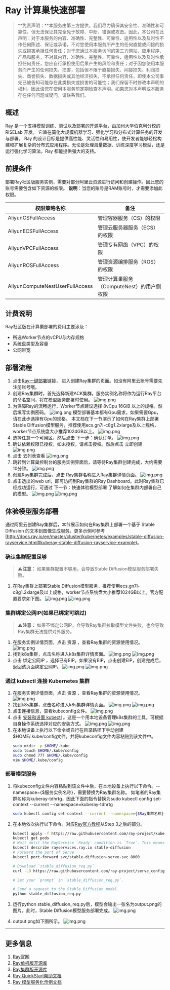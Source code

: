 # Ray 计算巢快速部署


>**免责声明：**本服务由第三方提供，我们尽力确保其安全性、准确性和可靠性，但无法保证其完全免于故障、中断、错误或攻击。因此，本公司在此声明：对于本服务的内容、准确性、完整性、可靠性、适用性以及及时性不作任何陈述、保证或承诺，不对您使用本服务所产生的任何直接或间接的损失或损害承担任何责任；对于您通过本服务访问的第三方网站、应用程序、产品和服务，不对其内容、准确性、完整性、可靠性、适用性以及及时性承担任何责任，您应自行承担使用后果产生的风险和责任；对于因您使用本服务而产生的任何损失、损害，包括但不限于直接损失、间接损失、利润损失、商誉损失、数据损失或其他经济损失，不承担任何责任，即使本公司事先已被告知可能存在此类损失或损害的可能性；我们保留不时修改本声明的权利，因此请您在使用本服务前定期检查本声明。如果您对本声明或本服务存在任何问题或疑问，请联系我们。

## 概述

Ray 是一个支持模型训练、测试以及部署的开源平台，由加州大学伯克利分校的 RISELab 开发。 它旨在简化大规模机器学习、强化学习和分布式计算任务的开发与部署。
Ray 的设计目标是提供高性能、灵活性和易用性，使开发者能够轻松构建和扩展复杂的分布式应用程序。无论是处理海量数据、训练深度学习模型，还是运行强化学习算法，Ray 都能提供强大的支持。

## 前提条件

部署Ray社区版服务实例，需要对部分阿里云资源进行访问和创建操作。因此您的账号需要包含如下资源的权限。
  **说明**：当您的账号是RAM账号时，才需要添加此权限。

| 权限策略名称                          | 备注                     |
|---------------------------------|------------------------|
| AliyunCSFullAccess              | 管理容器服务（CS）的权限           |
| AliyunECSFullAccess             | 管理云服务器服务（ECS）的权限       |
| AliyunVPCFullAccess             | 管理专有网络（VPC）的权限         |
| AliyunROSFullAccess             | 管理资源编排服务（ROS）的权限       |
| AliyunComputeNestUserFullAccess | 管理计算巢服务（ComputeNest）的用户侧权限 |


## 计费说明

Ray社区版在计算巢部署的费用主要涉及：

- 所选Worker节点的vCPU与内存规格
- 系统盘类型及容量
- 公网带宽

## 部署流程
1. 点击[Ray一键部署](https://computenest.console.aliyun.com/service/instance/create/cn-hangzhou?type=user&ServiceName=Ray%E7%A4%BE%E5%8C%BA%E7%89%88)链接，
   进入创建Ray集群的页面。如没有阿里云账号需要先注册账号哦。
2. 创建Ray集群时，首先选择新建ACK集群。服务实例名称将作为运行Ray平台的命名空间，将在模型服务部署时使用。
   ![img.png](img5.png)
3. 为保障Ray的流畅运行，Worker节点建议选择 8vCpu 16GiB 以上的规格。然后填写实例密码。
   ![img.png](img6.png)
   模型部署基本都有Gpu需求，如果需要Gpu，请在此步选择有Gpu的规格。
   本文档在下一节演示了如何在Ray集群上部署Stable Diffusion模型服务，推荐使用ecs.gn7i-c8g1.2xlarge及以上规格，worker节点系统盘大小推荐1024GB以上。
   ![img.png](img22.png)
4. 选择任意一个可用区，然后点击 下一步：确认订单。
   ![img.png](img7.png)
5. 确认依赖权限已授权，如未授权，请点击授权。然后点击 立即创建
   ![img.png](img8.png)
6. 点击 去列表查看
   ![img.png](img9.png)
7. 跳转到计算巢控制台的服务实例界面后，请等待Ray集群创建完成，大约需要10分钟。
   ![img.png](img10.png)
8. 创建Ray集群完成后，点击 Ray集群名称进入Ray集群详情页面。
   ![img.png](img11.png)
9. 点击透出的web url，即可访问到Ray集群的Ray Dashboard。此时Ray集群已经成功运行，可通过 下一节：快速体验模型部署 了解如何在集群内部署自己的模型。
   ![img.png](img12.png)
   ![img.png](img13.png)

## 体验模型服务部署
通过阿里云创建Ray集群后，本节展示如何在Ray集群上部署一个基于 Stable Diffusion 的文本到图像生成服务。更多示例可参考[http://docs.ray.io/en/master/cluster/kubernetes/examples/stable-diffusion-rayservice.html#kuberay-stable-diffusion-rayservice-example)。

### 确认集群配置足够
>**⚠️注意：** 如果集群配置不够用，会导致Stable Diffusion模型服务部署失败。
1. 在Ray集群上部署Stable Diffusion模型服务，推荐使用ecs.gn7i-c8g1.2xlarge及以上规格，worker节点系统盘大小推荐1024GB以上。官方配置要求如下图。
   ![img.png](img22.png)
   ![img.png](img25.png)

### 集群绑定公网IP(如果已绑定可跳过)
>**⚠️注意：** 如果不绑定公网IP，会导致Ray集群拉取模型文件失败，也会导致Ray集群无法提供对外服务。
1. 在服务实例详情页面，点击 资源 ，查看Ray集群的资源使用情况。
   ![img.png](img14.png)
2. 找到k8s集群，点击名称进入k8s集群详情页面。
   ![img.png](img15.png)
   ![img.png](img16.png)
3. 点击 绑定公网IP ，选择已有EIP。如果没有EIP，点击创建EIP，创建完成后，返回该页面绑定公网IP。
   ![img.png](img20.png)
   ![img.png](img21.png)
### 通过 kubectl 连接 Kubernetes 集群
1. 在服务实例详情页面，点击 资源 ，查看Ray集群的资源使用情况。
   ![img.png](img14.png)
2. 找到k8s集群，点击名称进入k8s集群详情页面。
   ![img.png](img15.png)
   ![img.png](img16.png)
3. 点击连接信息，查看kubeconfig文件。
   ![img.png](img17.png)
4. 点击 [安装和设置 kubectl](https://kubernetes.io/docs/tasks/tools/?spm=5176.28197681.0.0.5f425ff66rLatZ) 。这是一个用本地设备管理k8s集群的工具。可根据自身操作系统选择对应的安装方式。
   ![img.png](img18.png)
   ![img.png](img19.png)
5. 在本地设备上执行以下命令或自行在目录路径下手动创建$HOME/.kube/config文件，并将kubeconfig文件内容粘贴到该文件中。
    ```bash
   sudo mkdir -p $HOME/.kube
   sudo touch $HOME/.kube/config
   sudo chmod 777 $HOME/.kube/config
   vim $HOME/.kube/config
### 部署模型服务
1. 将kubeconfig文件内容粘贴到该文件中后，在本地设备上执行以下命令。--namespace={$服务实例名称}，需要替换为Ray集群名称。
   如笔者的Ray集群名称为kuberay-tdhrtg，因此下面的指令替换为sudo kubectl config set-context --current --namespace=kuberay-tdhrtg
   ```bash
   sudo kubectl config set-context --current --namespace={$Ray集群名称}
   
2. 在本地依次执行以下命令。对应[Ray官方教程](https://docs.ray.io/en/master/cluster/kubernetes/examples/stable-diffusion-rayservice.html)从Step 3之后的部分。
   ```bash
   kubectl apply -f https://raw.githubusercontent.com/ray-project/kuberay/master/ray-operator/config/samples/ray-service.stable-diffusion.yaml
   kubectl get pods
   # Wait until the RayService `Ready` condition is `True`. This means the RayService is ready to serve.
   kubectl describe rayservices.ray.io stable-diffusion
   # Forward the port of Serve
   kubectl port-forward svc/stable-diffusion-serve-svc 8000
   
   # Download `stable_diffusion_req.py`
   curl -LO https://raw.githubusercontent.com/ray-project/serve_config_examples/master/stable_diffusion/stable_diffusion_req.py
   
   # Set your `prompt` in `stable_diffusion_req.py`.

   # Send a request to the Stable Diffusion model.
   python stable_diffusion_req.py
3. 运行python stable_diffusion_req.py后，模型会输出一张名为output.png的图片。此时，Stable Diffusion模型服务部署完成。
   ![img.png](img23.png)
   
4. output.png如下图所示。
   ![img.png](img24.png)

---

## 更多信息
1. [Ray官网](https://www.ray.io/)
2. [Ray单机版开源库](https://github.com/ray-project/ray)
3. [Ray集群版开源库](https://github.com/ray-project/kuberay)
4. [Ray QuickStart帮助文档](https://docs.ray.io/en/latest/ray-overview/getting-started.html)
5. [Ray 模型服务化示例文档](https://docs.ray.io/en/latest/ray-overview/examples.html)